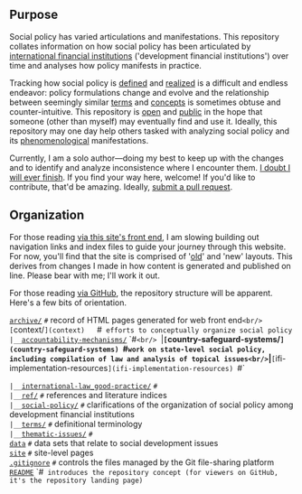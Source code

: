 ## Purpose

Social policy has varied articulations and manifestations. This repository collates information on how social policy has been articulated by [international financial institutions](http://applied-anthro.com/terms/ifi/) ('development financial institutions') over time and analyses how policy manifests in practice. 

Tracking how social policy is [defined](http://applied-anthro.com/context/) and [realized](https://github.com/aaronkyle/social-development/tree/master/context/thematic-issues/) is a difficult and endless endeavor: policy formulations change and evolve and the relationship between seemingly similar [terms](http://applied-anthro.com/category/terminology.html) and [concepts](https://github.com/aaronkyle/social-development/tree/master/context) is sometimes obtuse and counter-intuitive. This repository is [open](./license.md) and [public](https://github.com/aaronkyle/social-development) in the hope that someone (other than myself) may eventually find and use it. Ideally, this repository may one day help others tasked with analyzing social policy and its [phenomenological](https://en.wikipedia.org/wiki/Phenomenology_(philosophy)) manifestations. 

Currently, I am a solo author&mdash;doing my best to keep up with the changes and to identify and analyze inconsistence where I encounter them. [I doubt I will ever finish](./disclaimer.md). If you find your way here, welcome!  If you'd like to contribute, that'd be amazing. Ideally, [submit a pull request](https://help.github.com/articles/about-pull-requests/).


## Organization

For those reading [via this site's front end](http://applied-anthro.com/), I am slowing building out navigation links and index files to guide your journey through this website.  For now, you'll find that the site is comprised of '[old](http://applied-anthro.com/terms/social-policy/)' and 'new' layouts.  This derives from changes I made in how content is generated and published on line.  Please bear with me; I'll work it out.

For those reading [via GitHub](https://github.com/aaronkyle/social-development), the repository structure will be apparent.  Here's a few bits of orientation.

[`archive/`](archive)	`#` record of HTML pages generated for web front end`<br/>
[`context/`](context)	`#` efforts to conceptually organize social policy`<br/>
`|__`[`accountability-mechanisms/`](accountability-mechanisms`) `#`<br/>
`|__`[`country-safeguard-systems/`](country-safeguard-systems) `#` work on state-level social policy, including compilation of law and analysis of topical issues<br/>
`|__`[`ifi-implementation-resources`](ifi-implementation-resources) `#`<br/>
  
`|__`[`international-law_good-practice/`](international-law_good-practice) `#`<br/>
`|__`[`ref/`](ref/) `#` references and literature indices<br/>
`|__`[`social-policy/`](social-policy) `#` clarifications of the organization of social policy among development financial institutions<br/>
`|__`[`terms/`](terms/) `#` definitional terminology<br/>
`|__`[`thematic-issues/`](thematic-issues) `#`<br/>
[`data`](data) `#` data sets that relate to social development issues<br/>
[`site`](site) `#` site-level pages<br/>
[`.gitignore`](.gitignore) `#` controls the files managed by the Git file-sharing platform<br/>
[`README`](README`) `#` introduces the repository concept (for viewers on GitHub, it's the repository landing page)`


